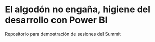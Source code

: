 # El algodón no engaña, higiene del desarrollo con Power BI
Repositorio para demostración de sesiones del Summit
